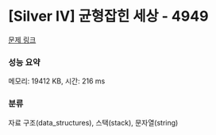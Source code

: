 # [Silver IV] 균형잡힌 세상 - 4949 

[문제 링크](https://www.acmicpc.net/problem/4949) 

### 성능 요약

메모리: 19412 KB, 시간: 216 ms

### 분류

자료 구조(data_structures), 스택(stack), 문자열(string)

